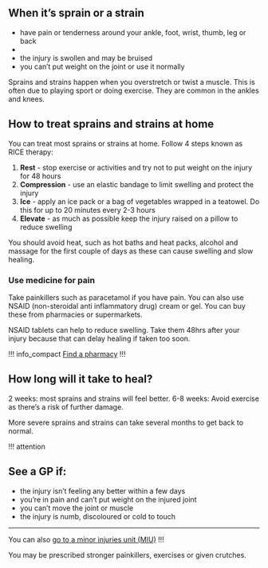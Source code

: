 <article class="panel">
  <div class="panel__content">
    <h2>When it’s sprain or a strain</h2>
    <ul class="list--chevron">
      <li>have pain or tenderness around your ankle, foot, wrist, thumb, leg or back<li>
      <li>the injury is swollen and may be bruised</li>
      <li>you can’t put weight on the joint or use it normally</li>
    </ul>
  </div>
</article>

Sprains and strains happen when you overstretch or twist a muscle.  This is often due to playing sport or doing exercise. They are common in the ankles and knees. 

## How to treat sprains and strains at home

You can treat most sprains or strains at home.  Follow 4 steps known as RICE therapy:

1. **Rest** - stop exercise or activities and try not to put weight on the injury for 48 hours 
1. **Compression** - use an elastic bandage to limit swelling and protect the injury
1. **Ice** - apply an ice pack or a bag of vegetables wrapped in a teatowel. Do this for up to 20 minutes every 2-3 hours  
1. **Elevate** - as much as possible keep the injury raised on a pillow to reduce swelling 

You should avoid heat, such as hot baths and heat packs, alcohol and massage for the first couple of days as these can cause swelling and slow healing.

### Use medicine for pain

Take painkillers such as paracetamol if you have pain.  You can also use NSAID  (non-steroidal anti inflammatory drug) cream or gel. You can buy these from pharmacies or supermarkets. 

NSAID tablets can help to reduce swelling.  Take them 48hrs after your injury because that can delay healing if taken too soon. 

!!! info_compact
  [Find a pharmacy](#) 
!!!

## How long will it take to heal?

2 weeks: most sprains and strains will feel better. 
6-8 weeks: Avoid exercise as there’s a risk of further damage. 

More severe sprains and strains can take several months to get back to normal. 

!!! attention
  ## See a GP if:
  - the injury isn’t feeling any better within a few days
  - you’re in pain and can’t put weight on the injured joint 
  - you can’t move the joint or muscle
  - the injury is numb, discoloured or cold to touch
  <hr>
  
  You can also [go to a minor injuries unit (MIU)](#) 
!!!

You may be prescribed stronger painkillers, exercises or given crutches.